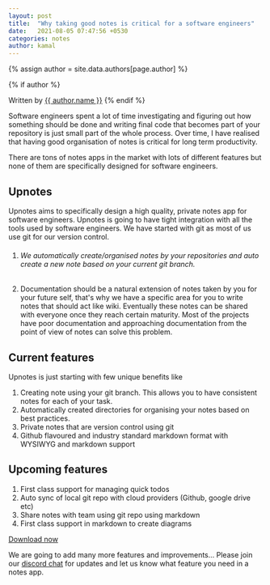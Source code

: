 ```yaml
---
layout: post
title:  "Why taking good notes is critical for a software engineers"
date:   2021-08-05 07:47:56 +0530
categories: notes
author: kamal
---
```

<!-- Look the author details up from the site config. -->
{% assign author = site.data.authors[page.author] %}

<!-- Output author details if some exist. -->
{% if author %}
<span>
<!-- Personal Info. -->
Written by <a href="{{ author.web }}">{{ author.name }}</a>
</span>
{% endif %}

Software engineers spent a lot of time investigating and figuring out how something should be done and writing final code that becomes part of your repository is just small part of the whole process. 
Over time, I have realised that having good organisation of notes is critical for long term productivity.

There are tons of notes apps in the market with lots of different features but none of them are specifically designed for software engineers.

## Upnotes

Upnotes aims to specifically design a high quality, private notes app for software engineers. Upnotes is going to have tight integration with all the tools used by software engineers. 
We have started with git as most of us use git for our version control.

1. ###### We automatically create/organised notes by your repositories and auto create a new note based on your current git branch.

2. Documentation should be a natural extension of notes taken by you for your future self, that's why we have a specific area for you to write notes that should act like wiki. 
   Eventually these notes can be shared with everyone once they reach certain maturity. 
   Most of the projects have poor documentation and approaching documentation from the point of view of notes can solve this problem.

## Current features
Upnotes is just starting with few unique benefits like

1. Creating note using your git branch. This allows you to have consistent notes for each of your task.
2. Automatically created directories for organising your notes based on best practices.
3. Private notes that are version control using git
4. Github flavoured and industry standard markdown format with WYSIWYG and markdown support

## Upcoming features
1. First class support for managing quick todos
2. Auto sync of local git repo with cloud providers (Github, google drive etc)
3. Share notes with team using git repo using markdown
4. First class support in markdown to create diagrams

[Download now](https://upnotes.io#download)

We are going to add many more features and improvements... Please join our [discord chat](https://discord.gg/ATZTMeyWsW) for updates and let us know what feature you need in a notes app.

